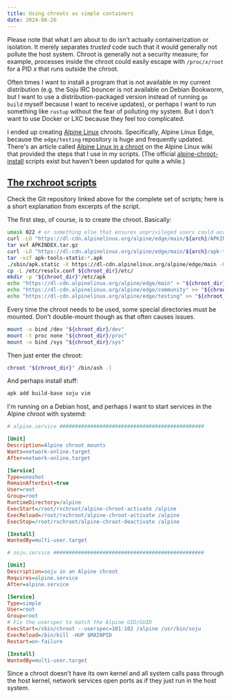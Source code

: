 ```yaml
---
title: Using chroots as simple containers
date: 2024-06-26
---
```


Please note that what I am about to do isn't actually containerization
or isolation. It merely separates *trusted* code such that it would
generally not pollute the host system. Chroot is generally not a
security measure; for example, processes inside the chroot could easily
escape with `/proc/`*`x`*`/root` for a PID *x* that runs outside the
chroot.

Often times I want to install a program that is not available in my
current distribution (e.g. the Soju IRC bouncer is not available on
Debian Bookworm, but I want to use a distribution-packaged version
instead of running `go build` myself because I want to receive updates),
or perhaps I want to run something like `rustup` without the fear of
polluting my system. But I don't want to use Docker or LXC because they
feel too complicated.

I ended up creating [Alpine Linux](https://alpinelinux.org) chroots.
Specifically, Alpine Linux Edge, because the `edge/testing` repository
is huge and frequently updated. There's an article called [Alpine Linux
in a chroot](https://wiki.alpinelinux.org/wiki/Alpine_Linux_in_a_chroot)
on the Alpine Linux wiki that provided the steps that I use in my
scripts. (The official
[alpine-chroot-install](https://github.com/alpinelinux/alpine-chroot-install/)
scripts exist but haven't been updated for quite a while.)

## [The rxchroot scripts](https://git.sr.ht/~runxiyu/rxchroot)

Check the Git repository linked above for the complete set of scripts;
here is a short explanation from excerpts of the script.

The first step, of course, is to create the chroot. Basically:

```sh
umask 022 # or something else that ensures unprivileged users could access the chroot
curl -LO "https://dl-cdn.alpinelinux.org/alpine/edge/main/${arch}/APKINDEX.tar.gz"
tar xvf APKINDEX.tar.gz
curl -LO "https://dl-cdn.alpinelinux.org/alpine/edge/main/${arch}/apk-tools-static-$(sed -n '/P:apk-tools-static/{n;p;}' APKINDEX | cut -d ':' -f 2).apk"
tar -xzf apk-tools-static-*.apk
./sbin/apk.static -X https://dl-cdn.alpinelinux.org/alpine/edge/main -U --allow-untrusted -p "${chroot_dir}" --initdb add alpine-base
cp -L /etc/resolv.conf ${chroot_dir}/etc/
mkdir -p "${chroot_dir}"/etc/apk
echo "https://dl-cdn.alpinelinux.org/alpine/edge/main" > "${chroot_dir}"/etc/apk/repositories
echo "https://dl-cdn.alpinelinux.org/alpine/edge/community" >> "${chroot_dir}"/etc/apk/repositories
echo "https://dl-cdn.alpinelinux.org/alpine/edge/testing" >> "${chroot_dir}"/etc/apk/repositories
```

Every time the chroot needs to be used, some special directories must be
mounted. Don't double-mount though as that often causes issues.

```sh
mount -o bind /dev "${chroot_dir}/dev"
mount -t proc none "${chroot_dir}/proc"
mount -o bind /sys "${chroot_dir}/sys"
```

Then just enter the chroot:

```sh
chroot "${chroot_dir}" /bin/ash -l
```

And perhaps install stuff:

```sh
apk add build-base soju vim
```

I'm running on a Debian host, and perhaps I want to start services in
the Alpine chroot with systemd:

```ini
# alpine.service ###############################################

[Unit]
Description=Alpine chroot mounts
Wants=network-online.target
After=network-online.target

[Service]
Type=oneshot
RemainAfterExit=true
User=root
Group=root
RuntimeDirectory=/alpine
ExecStart=/root/rxchroot/alpine-chroot-activate /alpine
ExecReload=/root/rxchroot/alpine-chroot-activate /alpine
ExecStop=/root/rxchroot/alpine-chroot-deactivate /alpine

[Install]
WantedBy=multi-user.target

# soju.service #################################################

[Unit]
Description=soju in an Alpine chroot
Requires=alpine.service
After=alpine.service

[Service]
Type=simple
User=root
Group=root
# Fix the userspec to match the Alpine UID/GUID
ExecStart=/sbin/chroot --userspec=101:102 /alpine /usr/bin/soju
ExecReload=/bin/kill -HUP $MAINPID
Restart=on-failure

[Install]
WantedBy=multi-user.target
```

Since a chroot doesn't have its own kernel and all system calls pass
through the host kernel, network services open ports as if they just run
in the host system.

